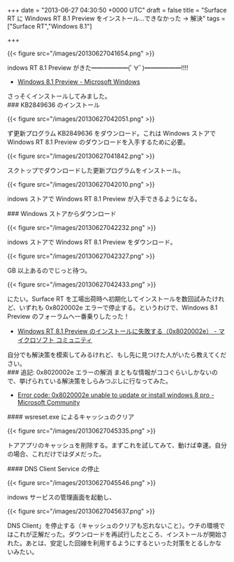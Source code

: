 
+++
date = "2013-06-27 04:30:50 +0000 UTC"
draft = false
title = "Surface RT に Windows RT 8.1 Preview をインストール…できなかった → 解決"
tags = ["Surface RT","Windows 8.1"]

+++


{{< figure src="/images/20130627041654.png"  >}}

indows RT 8.1 Preview がきた━━━━━━(ﾟ∀ﾟ)━━━━━━!!!!

<ul>
<li><a href="http://windows.microsoft.com/ja-jp/windows-8/preview">Windows 8.1 Preview - Microsoft Windows</a></li>
</ul>さっそくインストールしてみました。

<div class="section">
    ### KB2849636 のインストール
    

{{< figure src="/images/20130627042051.png"  >}}

ず更新プログラム KB2849636 をダウンロード。これは Windows ストアで Windows RT 8.1 Preview のダウンロードを入手するために必要。

{{< figure src="/images/20130627041842.png"  >}}

スクトップでダウンロードした更新プログラムをインストール。

{{< figure src="/images/20130627042010.png"  >}}

indows ストアで Windows RT 8.1 Preview が入手できるようになる。

</div>
<div class="section">
    ### Windows ストアからダウンロード
    

{{< figure src="/images/20130627042232.png"  >}}

indows ストアで Windows RT 8.1 Preview をダウンロード。

{{< figure src="/images/20130627042327.png"  >}}

GB 以上あるのでじっと待つ。

{{< figure src="/images/20130627042433.png"  >}}

にたい。Surface RT を工場出荷時へ初期化してインストールを数回試みたけれど、いずれも 0x8020002e エラーで停止する。というわけで、Windows 8.1 Preview のフォーラムへ一番乗りしたった！

<ul>
<li><a href="http://answers.microsoft.com/ja-jp/windows/forum/windows8_1_pr-windows_update/windows-rt-81-preview/ac0096c9-447c-4544-b757-c7f3f687ec53">Windows RT 8.1 Preview のインストールに失敗する（0x8020002e） - マイクロソフト コミュニティ</a></li>
</ul>自分でも解決策を模索してみるけれど、もし先に見つけた人がいたら教えてください。

</div>
<div class="section">
    ### 追記: 0x8020002e エラーの解消
    まともな情報がココぐらいしかないので、挙げられている解決策をしらみつぶしに行なってみた。

<ul>
<li><a href="http://answers.microsoft.com/en-us/windows/forum/windows_8-windows_store/error-code-0x8020002e-unable-to-update-or-install/26b83d0b-9385-42a6-a5cd-72ee33e2426d">Error code: 0x8020002e unable to update or install windows 8 pro - Microsoft Community</a></li>
</ul>
<div class="section">
    #### wsreset.exe によるキャッシュのクリア
    

{{< figure src="/images/20130627045335.png"  >}}

トアアプリのキャッシュを削除する。まずこれを試してみて、動けば幸運。自分の場合、これだけではダメだった。

</div>
<div class="section">
    #### DNS Client Service の停止
    

{{< figure src="/images/20130627045546.png"  >}}

indows サービスの管理画面を起動し、

{{< figure src="/images/20130627045637.png"  >}}

DNS Client」を停止する（キャッシュのクリアも忘れないこと）。ウチの環境ではこれが正解だった。ダウンロードを再試行したところ、インストールが開始された。あとは、安定した回線を利用するようにするといった対策をとるしかないみたい。 

</div>
</div>

